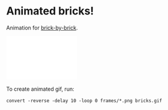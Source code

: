 # Animated bricks!

Animation for [brick-by-brick](https://github.com/nypl-spacetime/brick-by-brick).

![bricks](bricks.gif)

To create animated gif, run:

    convert -reverse -delay 10 -loop 0 frames/*.png bricks.gif
